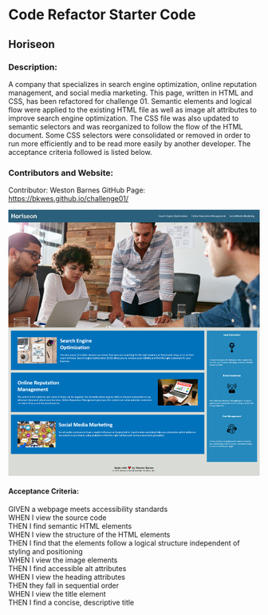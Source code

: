 # Code Refactor Starter Code
## Horiseon

### Description:
A company that specializes in search engine optimization, online reputation management, and social media marketing. This page, written in HTML and CSS, has been refactored for challenge 01. Semantic elements and logical flow were applied to the existing HTML file as well as image alt attributes to improve search engine optimization. The CSS file was also updated to semantic selectors and was reorganized to follow the flow of the HTML document. Some CSS selectors were consolidated or removed in order to run more efficiently and to be read more easily by another developer. The acceptance criteria followed is listed below.

### Contributors and Website:
Contributor: Weston Barnes
GitHub Page: https://bkwes.github.io/challenge01/

![Horiseon site screenshot](./assets/images/working-site-screenshot.png)

#### Acceptance Criteria:
GIVEN a webpage meets accessibility standards  
WHEN I view the source code  
THEN I find semantic HTML elements  
WHEN I view the structure of the HTML elements  
THEN I find that the elements follow a logical structure independent of styling and positioning  
WHEN I view the image elements  
THEN I find accessible alt attributes  
WHEN I view the heading attributes  
THEN they fall in sequential order  
WHEN I view the title element  
THEN I find a concise, descriptive title  